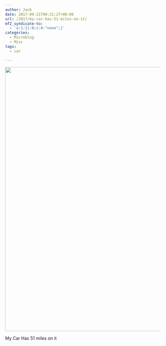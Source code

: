 ```yaml
---
author: Jack
date: 2017-09-21T00:31:27+00:00
url: /2017/my-car-has-51-miles-on-it/
mf2_syndicate-to:
  - 'a:1:{i:0;s:4:"none";}'
categories:
  - Microblog
  - Misc
tags:
  - car

---
```

<img class="alignnone wp-image-184 size-full" src="/img/2017/09/Lexus-gauges.jpg" alt="" width="1280" height="854" srcset="/img/2017/09/Lexus-gauges.jpg 1280w, /img/2017/09/Lexus-gauges-300x200.jpg 300w, /img/2017/09/Lexus-gauges-768x512.jpg 768w, /img/2017/09/Lexus-gauges-1024x683.jpg 1024w, /img/2017/09/Lexus-gauges-700x467.jpg 700w" sizes="(max-width: 1280px) 100vw, 1280px" />

My Car Has 51 miles on it